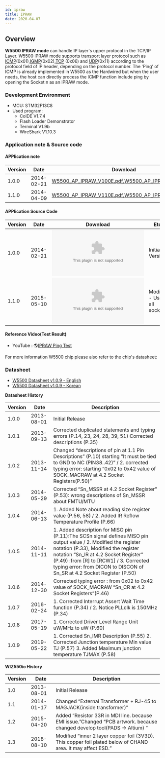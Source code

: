```yaml
---
id: ipraw
title: IPRAW
date: 2020-04-07
---
```


## Overview

**W5500 IPRAW mode** can handle IP layer's upper protocol
in the TCP/IP Layer. W5500 IPRAW mode supports transport layer protocol
such as
[ICMP](<http://en.wikipedia.org/wiki/Internet_Control_Message_Protocol>)(0x01),[IGMP](<http://en.wikipedia.org/wiki/Internet_Group_Management_Protocol>)(0x02),[TCP](<http://en.wikipedia.org/wiki/Transmission_Control_Protocol>)
(0x06) and
[UDP](<http://en.wikipedia.org/wiki/User_Datagram_Protocol>)(0x11)
according to the protocol field of IP header, depending on the protocol
number. The 'Ping' of ICMP is already implemented in W5500 as the
Hardwired but when the user needs, the host can directly process the
ICMP function include ping by opening the Socket n as an IPRAW mode.

### Development Environment
   * MCU: STM32F13C8
   * Used program:
      * CoIDE V1.7.4
      * Flash Loader Demonstrator
      * Terminal V1.9b
      * WireShark V1.10.3

### Application note & Source code
#### APPlication note
|Version	|Date|	Download|
|---------|----|-----------|
|1.0.0|	2014-02-21|	[W5500_AP_IPRAW_V100E.pdf](/img/products/w5500/w5500_ap_ipraw_v100e.pdf),[W5500_AP_IPRAW_V100K.pdf](/img/products/w5500/w5500_ap_ipraw_v100k.pdf)|
|1.1.0|	2014-04-09|	[W5500_AP_IPRAW_V110E.pdf](/img/products/w5500/w5500_ap_ipraw_v110e.pdf),[W5500_AP_IPRAW_V110K.pdf](/img/products/w5500/w5500_ap_ipraw_v110k.pdf)|
#### APPlication Source Code
|Version|	Date|	Download|	Etc|
|-------|-----|---------|----|
|1.0.0	|2014-02-21|	![W5500_APC_IPRAW_V100.zip](/img/products/w5500/w5500_apc_ipraw_v100.zip)|	Initial Version|
|1.1.0|	2015-05-10|	![W5500_APC_IPRAW_V110.zip](/img/products/w5500/w5500_apc_ipraw_v110.zip)|	Modify - Use all socket|

#### Reference Video(Test Result)

   * YouTube : 🌎[IPRAW Ping Test](https://www.youtube.com/watch?v=XqEvf088CC4)

For more information W5500 chip please also refer to the chip's datasheet:

### Datasheet
  * [W5500 Datasheet v1.0.9 - English](/img/products/w5500/w5500_ds_v109e.pdf)
  * [W5500 Datasheet v1.0.9 - Korean](/img/products/w5500/w5500_ds_v109k.pdf)
  
**Datasheet History**

|Version|	Date|	Description|
|-------|-----|------------|
|1.0.0	|2013-08-01|	Initial Release|
|1.0.1	|2013-09-13|	Corrected duplicated statements and typing errors (P.14, 23, 24, 28, 39, 51) Corrected descriptions (P.35)|
|1.0.2|	2013-11-14|	Changed “descriptions of pin at 1.1 Pin Descriptions” (P.10) starting ”It must be tied to GND to NC (PIN38..42)” / 2. corrected typing error: starting “0x02 to 0x42 value of SOCK_MACRAW at 4.2 Socket Registers(P.50)”|
|1.0.3|	2014-05-29|	Corrected “Sn_MSSR at 4.2 Socket Register” (P.53): wrong descriptions of Sn_MSSR about FMTU/MTU|
|1.0.4|	2014-06-13|	1. Added Note about reading size register value (P.56, 58) / 2. Added IR Reflow Temperature Profile (P.66)|
|1.0.5	|2014-11-11|	1. Added description for MISO pin (P.11):The SCSn signal defines MISO pin output value / 2. Modified the register notation (P.33), Modified the register notation “Sn_IR at 4.2 Socket Register” (P.49) :from [R] to [RCW1] / 3. Corrected typing error: from DICON to DISCON of Sn_SR at 4.2 Socket Register (P.50)|
|1.0.6|	2014-12-30|	Corrected typing error : from 0x02 to 0x42 value of SOCK_MACRAW “Sn_CR at 4.2 Socket Registers”(P.46)|
|1.0.7	|2016-02-24|	1. Corrected Interrupt Assert Wait Time function (P.34) / 2. Notice PLLclk is 150MHz (P.34)|
|1.0.8|	2017-05-19|	1. Corrected Driver Level Range Unit uW/MHz to uW (P.60)|
|1.0.9|	2019-05-22|	1. Corrected Sn_IMR Description (P.55) 2. Corrected Junction temperature Min value TJ (P.57) 3. Added Maximum junction temperature TJMAX (P.58)|

**WIZ550io History**

|Version|	Date	|Description|
|-------|-------|-----------|
|1.0|	2013-08-01|	Initial Release|
|1.1|	2014-01-17|	Changed “External Transformer + RJ-45 to MAGJACK(inside transformer)”|
|1.2	|2015-04-20|	Added “Resistor 33R in MDI line. because EMI issue.”Changed “PCB artwork. because changed develop tool(PADS → Altium) ”|
|1.3	|2018-08-10|	Modified “inner 2 layer copper foil (3V3D). This copper foil plated below of CHAND area. It may affect ESD.”|

